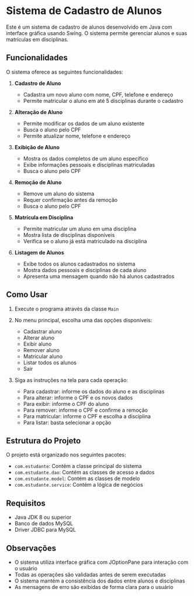 # Sistema de Cadastro de Alunos

Este é um sistema de cadastro de alunos desenvolvido em Java com interface gráfica usando Swing. O sistema permite gerenciar alunos e suas matrículas em disciplinas.

## Funcionalidades

O sistema oferece as seguintes funcionalidades:

1. **Cadastro de Aluno**
   - Cadastra um novo aluno com nome, CPF, telefone e endereço
   - Permite matricular o aluno em até 5 disciplinas durante o cadastro

2. **Alteração de Aluno**
   - Permite modificar os dados de um aluno existente
   - Busca o aluno pelo CPF
   - Permite atualizar nome, telefone e endereço

3. **Exibição de Aluno**
   - Mostra os dados completos de um aluno específico
   - Exibe informações pessoais e disciplinas matriculadas
   - Busca o aluno pelo CPF

4. **Remoção de Aluno**
   - Remove um aluno do sistema
   - Requer confirmação antes da remoção
   - Busca o aluno pelo CPF

5. **Matrícula em Disciplina**
   - Permite matricular um aluno em uma disciplina
   - Mostra lista de disciplinas disponíveis
   - Verifica se o aluno já está matriculado na disciplina

6. **Listagem de Alunos**
   - Exibe todos os alunos cadastrados no sistema
   - Mostra dados pessoais e disciplinas de cada aluno
   - Apresenta uma mensagem quando não há alunos cadastrados

## Como Usar

1. Execute o programa através da classe `Main`
2. No menu principal, escolha uma das opções disponíveis:
   - Cadastrar aluno
   - Alterar aluno
   - Exibir aluno
   - Remover aluno
   - Matricular aluno
   - Listar todos os alunos
   - Sair

3. Siga as instruções na tela para cada operação:
   - Para cadastrar: informe os dados do aluno e as disciplinas
   - Para alterar: informe o CPF e os novos dados
   - Para exibir: informe o CPF do aluno
   - Para remover: informe o CPF e confirme a remoção
   - Para matricular: informe o CPF e escolha a disciplina
   - Para listar: basta selecionar a opção

## Estrutura do Projeto

O projeto está organizado nos seguintes pacotes:

- `com.estudante`: Contém a classe principal do sistema
- `com.estudante.dao`: Contém as classes de acesso a dados
- `com.estudante.model`: Contém as classes de modelo
- `com.estudante.service`: Contém a lógica de negócios

## Requisitos

- Java JDK 8 ou superior
- Banco de dados MySQL
- Driver JDBC para MySQL

## Observações

- O sistema utiliza interface gráfica com JOptionPane para interação com o usuário
- Todas as operações são validadas antes de serem executadas
- O sistema mantém a consistência dos dados entre alunos e disciplinas
- As mensagens de erro são exibidas de forma clara para o usuário 